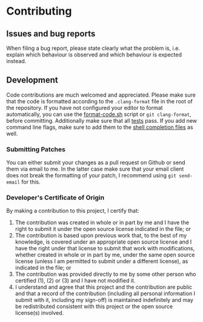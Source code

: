 # Contributing

## Issues and bug reports
When filing a bug report, please state clearly what the problem is, i.e. explain which behaviour is observed and which behaviour is expected instead.

## Development
Code contributions are much welcomed and appreciated.
Please make sure that the code is formatted according to the `.clang-format` file in the root of the repository. If you have not configured your editor to format automatically, you can use the [format-code.sh](/scripts/format-code.sh) script or `git clang-format`, before committing.
Additionally make sure that all [tests](/tests) pass.
If you add new command line flags, make sure to add them to the [shell completion files](/assets/completions) as well.

### Submitting Patches
You can either submit your changes as a pull request on Github or send them via email to me. In the latter case make sure that your email client does not break the formatting of your patch, I recommend using `git send-email` for this.

### Developer's Certificate of Origin
By making a contribution to this project, I certify that:

1. The contribution was created in whole or in part by me and I have the right to submit it under the open source license indicated in the file; or
2. The contribution is based upon previous work that, to the best of my knowledge, is covered under an appropriate open source license and I have the right under that license to submit that work with modifications, whether created in whole or in part by me, under the same open source license (unless I am permitted to submit under a different license), as indicated in the file; or
3. The contribution was provided directly to me by some other person who certified (1), (2) or (3) and I have not modified it.
4. I understand and agree that this project and the contribution are public and that a record of the contribution (including all personal information I submit with it, including my sign-off) is maintained indefinitely and may be redistributed consistent with this project or the open source license(s) involved.
